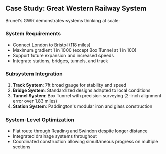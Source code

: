 ## Case Study: Great Western Railway System

Brunel's GWR demonstrates systems thinking at scale:

### System Requirements
- Connect London to Bristol (118 miles)
- Maximum gradient 1 in 1000 (except Box Tunnel at 1 in 100)
- Support future expansion and increased speeds
- Integrate stations, bridges, tunnels, and track

### Subsystem Integration
1. **Track System**: 7ft broad gauge for stability and speed
2. **Bridge System**: Standardized designs adapted to local conditions
3. **Tunnel System**: Box Tunnel with precision surveying (2-inch alignment error over 1.83 miles)
4. **Station System**: Paddington's modular iron and glass construction

### System-Level Optimization
- Flat route through Reading and Swindon despite longer distance
- Integrated drainage systems throughout
- Coordinated construction allowing simultaneous progress on multiple sections
